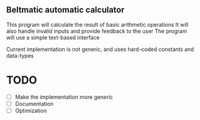 ## Beltmatic automatic calculator

This program will calculate the result of basic arithmetic operations
It will also handle invalid inputs and provide feedback to the user
The program will use a simple text-based interface

Current implementation is not generic, and uses hard-coded constants and data-types

# TODO
- [ ] Make the implementation more generic
- [ ] Documentation
- [ ] Optimization